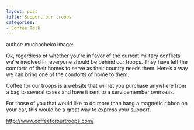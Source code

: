 ```yaml
---
layout: post
title: Support our troops
categories:
- Coffee Talk
---
```

author: muchocheko
image: 

Ok, regardless of whether you’re in favor of the current military conflicts we’re involved in, everyone should be behind our troops. They have left the comforts of their homes to serve as their country needs them. Here’s a way we can bring one of the comforts of home to them.

Coffee for our troops is a website that will let you purchase anywhere from a bag to several cases and have it sent to a servicemember overseas.

For those of you that would like to do more than hang a magnetic ribbon on your car, this would be a great way to express your support.

http://www.coffeeforourtroops.com/